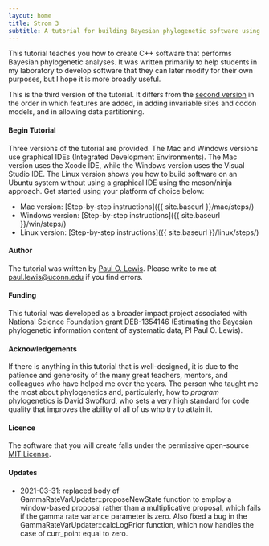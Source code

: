 ```yaml
---
layout: home
title: Strom 3
subtitle: A tutorial for building Bayesian phylogenetic software using C++
---
```

<!-- <div class="row" style="display: flex; align-items: center;">
<div class="col-sm-10 col-xs-8">
  <h1 style="font-size: 2.5rem"><b>Strom 3</b></h1>
  <h3>A tutorial for building Bayesian phylogenetic software using C++</h3>
</div>
</div> -->

This tutorial teaches you how to create C++ software that performs Bayesian phylogenetic analyses. It was written primarily to help students in my laboratory to develop software that they can later modify for their own purposes, but I hope it is more broadly useful.

This is the third version of the tutorial. It differs from the [second version](https://phylogeny.uconn.edu/tutorial-v2/) in the order in which features are added, in adding invariable sites and codon models, and in allowing data partitioning. 

#### Begin Tutorial

Three versions of the tutorial are provided. The Mac and Windows versions use graphical IDEs (Integrated Development Environments). The Mac version uses the Xcode IDE, while the Windows version uses the Visual Studio IDE. The Linux version shows you how to build software on an Ubuntu system without using a graphical IDE using the meson/ninja approach. Get started using your platform of choice below:

* Mac version: [Step-by-step instructions]({{ site.baseurl }}/mac/steps/)
* Windows version: [Step-by-step instructions]({{ site.baseurl }}/win/steps/)
* Linux version: [Step-by-step instructions]({{ site.baseurl }}/linux/steps/)

#### Author

The tutorial was written by [Paul O. Lewis](http://phylogeny.uconn.edu). Please write to me at [paul.lewis@uconn.edu](mailto:paul.lewis@uconn.edu) if you find errors.

#### Funding
This tutorial was developed as a broader impact project associated with National Science Foundation grant DEB-1354146 (Estimating the Bayesian phylogenetic information content of systematic data, PI Paul O. Lewis).

#### Acknowledgements

If there is anything in this tutorial that is well-designed, it is due to the patience and generosity of the many great teachers, mentors, and colleagues who have helped me over the years. The person who taught me the most about phylogenetics and, particularly, how to _program_ phylogenetics is David Swofford, who sets a very high standard for code quality that improves the ability of all of us who try to attain it.

#### Licence
The software that you will create falls under the permissive open-source [MIT License](license.html).

#### Updates

* 2021-03-31: replaced body of GammaRateVarUpdater::proposeNewState function to employ a window-based proposal rather than a multiplicative proposal, which fails if the gamma rate variance parameter is zero. Also fixed a bug in the GammaRateVarUpdater::calcLogPrior function, which now handles the case of curr_point equal to zero.
